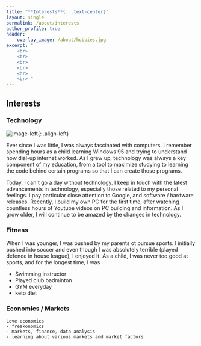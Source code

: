 ```yaml
---
title: "**Interests**{: .text-center}"
layout: single
permalink: /about/interests
author_profile: true
header:
    overlay_image: /about/hobbies.jpg
excerpt: "
    <br>
    <br>
    <br>
    <br>
    <br>
    <br> "
---
```


## Interests 

### Technology 
![image-left](/images/about/interests/tech.jpg){: .align-left}
    
Ever since I was little, I was always fascinated with computers. I remember spending hours as a child learning Windows 95 and trying to understand how dial-up internet worked. As I grew up, technology was always a key component of my education, from a tool to maximize studying to learning the code behind certain programs so that I can create those programs. 
    
Today, I can't go a day without technology. I keep in touch with the latest advancements in technology, especially those related to my personal feelings. I pay particular close attention to Google, and software / hardware releases. Recently, I build my own PC for the first time, after watching countless hours of Youtube videos on PC building and information. As I grow older, I will continue to be amazed by the changes in technology. 


### Fitness 

When I was younger, I was pushed by my parents ot pursue sports. I initially pushed into soccer and even though I was absolutely terrible (played defence in house league), I enjoyed it. As a child, I was never too good at sports, and for the longest time, I was 

  - Swimming instructor 
  - Played club badminton 
  - GYM everyday 
  - keto diet 
    
### Economics / Markets
    Love economics 
    - freakonomics 
    - markets, finance, data analysis 
    - learning about various markets and market factors 